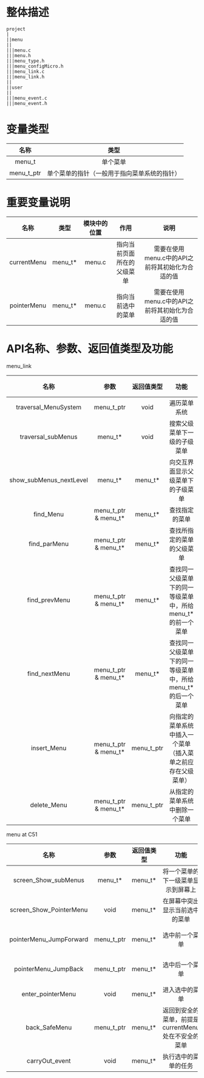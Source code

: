 # 整体描述 #

    project
    |
    ||menu
    ||
    |||menu.c
    |||menu.h
    |||menu_type.h
    |||menu_configMicro.h
    |||menu_link.c
    |||menu_link.h
    ||
    ||user
    ||
    |||menu_event.c
    |||menu_event.h

# 变量类型 #

名称 | 类型
:-: | :-:
menu_t | 单个菜单
menu_t_ptr | 单个菜单的指针（一般用于指向菜单系统的指针）

# 重要变量说明 #

名称 | 类型 | 模块中的位置 | 作用 | 说明
:-: | :-: | :-: | :-: |:-:
currentMenu | menu_t* | menu.c | 指向当前页面所在的父级菜单 | 需要在使用menu.c中的API之前将其初始化为合适的值
pointerMenu | menu_t* | menu.c | 指向当前选中的菜单 | 需要在使用menu.c中的API之前将其初始化为合适的值

# API名称、参数、返回值类型及功能 #

menu_link

名称 | 参数 | 返回值类型 | 功能 | 说明
:-: | :-: | :-: | :-: | :-:
traversal_MenuSystem | menu_t_ptr | void | 遍历菜单系统 | -
traversal_subMenus | menu_t* | void | 搜索父级菜单下一级的子级菜单 | -
show_subMenus_nextLevel | menu_t* | menu_t* | 向交互界面显示父级菜单下的子级菜单 | -
find_Menu | menu_t_ptr & menu_t* | menu_t* | 查找指定的菜单 | -
find_parMenu | menu_t_ptr & menu_t* | menu_t* | 查找所指定的菜单的父级菜单 | -
find_prevMenu | menu_t_ptr & menu_t* | menu_t* | 查找同一父级菜单下的同一等级菜单中，所给menu_t*的前一个菜单 | -
find_nextMenu | menu_t_ptr & menu_t* | menu_t* | 查找同一父级菜单下的同一等级菜单中，所给menu_t*的后一个菜单 | -
insert_Menu | menu_t_ptr & menu_t* | menu_t_ptr | 向指定的菜单系统中插入一个菜单（插入菜单之前应存在父级菜单） | -
delete_Menu | menu_t_ptr & menu_t* | menu_t_ptr | 从指定的菜单系统中删除一个菜单 | -

menu at C51

名称 | 参数 | 返回值类型 | 功能 | 说明
:-: | :-: | :-: | :-: | :-:
screen_Show_subMenus | menu_t* | menu_t* | 将一个菜单的下一级菜单显示到屏幕上 | 使用前应先初始化屏幕及屏幕参数
screen_Show_PointerMenu | void | menu_t* | 在屏幕中突出显示当前选中的菜单 | 使用前应先初始化屏幕及屏幕参数
pointerMenu_JumpForward | menu_t_ptr | menu_t* | 选中前一个菜单 | 使用前应先初始化屏幕及屏幕参数
pointerMenu_JumpBack | menu_t_ptr | menu_t* | 选中后一个菜单 | 使用前应先初始化屏幕及屏幕参数
enter_pointerMenu | void | menu_t* | 进入选中的菜单 | -
back_SafeMenu | menu_t_ptr | menu_t* | 返回到安全的菜单，前提是 currentMenu 处在不安全的菜单 | 不安全的菜单指的是 [menu->nextLevel == NULL]
carryOut_event | void | menu_t* | 执行选中的菜单的任务 | -
